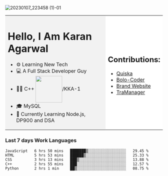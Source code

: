 ![20230107_223458 (1)-01](https://user-images.githubusercontent.com/85556603/212357966-4002f7aa-471b-4b3c-923d-f2b0d543cad5.jpeg)




<table>
  <tr>
    <td style="width: 70%; background-color: #f2f2f2;">
      <h1>Hello, I Am Karan Agarwal</h1>
      <ul>
        <li>⚙ Learning New Tech</li>
        <li>💻 A Full Stack Developer Guy</li>
        <li>👨‍💻 C++ <img align="center" width="85" src="https://img.shields.io/badge/-LeetCode-FFA116?style=for-the-badge&logo=LeetCode&logoColor=black"/>/KKA-1</li> 
        <li>🎓 MySQL</li>
        <li>🙌 Currently Learning Node.js, DP900 and DSA</li>  
      </ul>
    </td>
    <td style="width: 30%; background-color: #ffffff;">
      <h2>Contributions:</h2>
      <ul>
        <li><a href="https://github.com/KKA-0/Quiska">Quiska</a></li>
        <li><a href="https://github.com/jadonharsh109/Bolo-coder">Bolo-Coder</a></li>
         <li><a href="https://agarwal-handloom-website.vercel.app">Brand Website</a></li>
         <li><a href="https://replit.com/@karanyobro/TraManager">TraManager</a></li>
      </ul>
    </td>
  </tr>
</table>



<h3>Last 7 days Work Languages </h3> 
     
<!--START_SECTION:waka-->

```text
JavaScript   6 hrs 50 mins   ███████▒░░░░░░░░░░░░░░░░░   29.45 %
HTML         5 hrs 53 mins   ██████▒░░░░░░░░░░░░░░░░░░   25.33 %
CSS          3 hrs 13 mins   ███▒░░░░░░░░░░░░░░░░░░░░░   13.88 %
C++          2 hrs 55 mins   ███░░░░░░░░░░░░░░░░░░░░░░   12.57 %
Python       2 hrs 1 min     ██▒░░░░░░░░░░░░░░░░░░░░░░   08.75 %
```

<!--END_SECTION:waka-->
